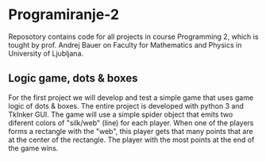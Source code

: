 # Programiranje-2

Reposotory contains code for all projects in course Programming 2, which is tought by prof. Andrej Bauer on Faculty for Mathematics and Physics in University of Ljubljana.

## Logic game, dots & boxes

For the first project we will develop and test a simple game that uses game logic of dots & boxes. The entire project is developed with python 3 and TkInker GUI. The game will use a simple spider object that emits two diferent colors of "silk/web" (line) for each player. When one of the players forms a rectangle with the "web", this player gets that many points that are at the center of the rectangle. The player with the most points at the end of the game wins.

